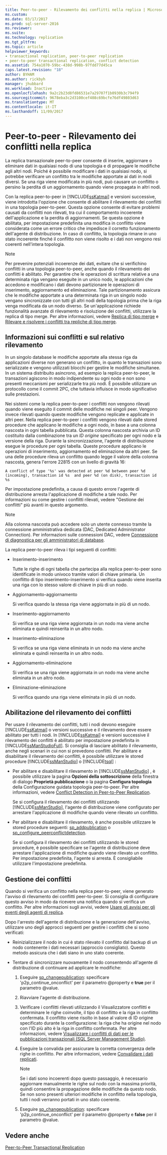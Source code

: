 ```yaml
---
title: Peer-to-peer - Rilevamento dei conflitti nella replica | Microsoft Docs
ms.custom: 
ms.date: 03/17/2017
ms.prod: sql-server-2016
ms.reviewer: 
ms.suite: 
ms.technology: replication
ms.tgt_pltfrm: 
ms.topic: article
helpviewer_keywords:
- transactional replication, peer-to-peer replication
- peer-to-peer transactional replication, conflict detection
ms.assetid: 754a1070-59bc-438d-998b-97fdd77d45ca
caps.latest.revision: "18"
author: BYHAM
ms.author: rickbyh
manager: jhubbard
ms.workload: Inactive
ms.openlocfilehash: 9a2c2b23d8fd86531e7a29707f1b0930b3c794f9
ms.sourcegitcommit: 9678eba3c2d3100cef408c69bcfe76df49803d63
ms.translationtype: MT
ms.contentlocale: it-IT
ms.lasthandoff: 11/09/2017
---
```

# <a name="peer-to-peer---conflict-detection-in-peer-to-peer-replication"></a>Peer-to-peer - Rilevamento dei conflitti nella replica
  La replica transazionale peer-to-peer consente di inserire, aggiornare o eliminare dati in qualsiasi nodo di una topologia e di propagare le modifiche agli altri nodi. Poiché è possibile modificare i dati in qualsiasi nodo, si potrebbe verificare un conflitto tra le modifiche apportate ai dati in nodi diversi. Se una riga viene modificata in più nodi, può causare un conflitto o persino la perdita di un aggiornamento quando viene propagata in altri nodi.  
  
 Con la replica peer-to-peer in [!INCLUDE[ssKatmai](../../../includes/sskatmai-md.md)] e versioni successive, viene introdotta l'opzione che consente di abilitare il rilevamento dei conflitti in una topologia peer-to-peer. Questa opzione consente di evitare problemi causati da conflitti non rilevati, tra cui il comportamento incoerente dell'applicazione e la perdita di aggiornamenti. Se questa opzione è abilitata, per impostazione predefinita una modifica in conflitto viene considerata come un errore critico che impedisce il corretto funzionamento dell'agente di distribuzione. In caso di conflitto, la topologia rimane in uno stato incoerente finché il conflitto non viene risolto e i dati non vengono resi coerenti nell'intera topologia.  
  
> [!NOTE]  
>  Per prevenire potenziali incoerenze dei dati, evitare che si verifichino conflitti in una topologia peer-to-peer, anche quando il rilevamento dei conflitti è abilitato. Per garantire che le operazioni di scrittura relative a una determinata riga vengano eseguite in un unico nodo, le applicazioni che accedono e modificano i dati devono partizionare le operazioni di inserimento, aggiornamento ed eliminazione. Tale partizionamento assicura che le modifiche apportate a una determinata riga in un singolo nodo vengano sincronizzate con tutti gli altri nodi della topologia prima che la riga venga modificata da un nodo diverso. Se un'applicazione richiede funzionalità avanzate di rilevamento e risoluzione dei conflitti, utilizzare la replica di tipo merge. Per altre informazioni, vedere [Replica di tipo merge](../../../relational-databases/replication/merge/merge-replication.md) e [Rilevare e risolvere i conflitti tra repliche di tipo merge](../../../relational-databases/replication/merge/advanced-merge-replication-resolve-merge-replication-conflicts.md).  
  
## <a name="understanding-conflicts-and-conflict-detection"></a>Informazioni sui conflitti e sul relativo rilevamento  
 In un singolo database le modifiche apportate alla stessa riga da applicazioni diverse non generano un conflitto, in quanto le transazioni sono serializzate e vengono utilizzati blocchi per gestire le modifiche simultanee. In un sistema distribuito asincrono, ad esempio la replica peer-to-peer, le transazioni agiscono in modo indipendente su ogni nodo e non sono presenti meccanismi per serializzarle tra più nodi. È possibile utilizzare un protocollo come il commit 2PC, che tuttavia influisce in modo significativo sulle prestazioni.  
  
 Nei sistemi come la replica peer-to-peer i conflitti non vengono rilevati quando viene eseguito il commit delle modifiche nei singoli peer. Vengono invece rilevati quando queste modifiche vengono replicate e applicate in altri peer. Nella replica peer-to-peer i conflitti vengono rilevati dalle stored procedure che applicano le modifiche a ogni nodo, in base a una colonna nascosta in ogni tabella pubblicata. Questa colonna nascosta archivia un ID costituito dalla combinazione tra un *ID origine* specificato per ogni nodo e la versione della riga. Durante la sincronizzazione, l'agente di distribuzione esegue le procedure per ogni tabella. Queste procedure applicano le operazioni di inserimento, aggiornamento ed eliminazione da altri peer. Se una delle procedure rileva un conflitto quando legge il valore della colonna nascosta, genera l'errore 22815 con un livello di gravità 16:  
  
 `A conflict of type '%s' was detected at peer %d between peer %d (incoming), transaction id %s  and peer %d (on disk), transaction id %s`  
  
 Per impostazione predefinita, a causa di questo errore l'agente di distribuzione arresta l'applicazione di modifiche a tale nodo. Per informazioni su come gestire i conflitti rilevati, vedere "Gestione dei conflitti" più avanti in questo argomento.  
  
> [!NOTE]  
>  Alla colonna nascosta può accedere solo un utente connesso tramite la connessione amministrativa dedicata (DAC, Dedicated Administrator Connection). Per informazioni sulle connessioni DAC, vedere [Connessione di diagnostica per gli amministratori di database](../../../database-engine/configure-windows/diagnostic-connection-for-database-administrators.md).  
  
 La replica peer-to-peer rileva i tipi seguenti di conflitti:  
  
-   Inserimento-inserimento  
  
     Tutte le righe di ogni tabella che partecipa alla replica peer-to-peer sono identificate in modo univoco tramite valori di chiave primaria. Un conflitto di tipo inserimento-inserimento si verifica quando viene inserita una riga con lo stesso valore di chiave in più di un nodo.  
  
-   Aggiornamento-aggiornamento  
  
     Si verifica quando la stessa riga viene aggiornata in più di un nodo.  
  
-   Inserimento-aggiornamento  
  
     Si verifica se una riga viene aggiornata in un nodo ma viene anche eliminata e quindi reinserita in un altro nodo.  
  
-   Inserimento-eliminazione  
  
     Si verifica se una riga viene eliminata in un nodo ma viene anche eliminata e quindi reinserita in un altro nodo.  
  
-   Aggiornamento-eliminazione  
  
     Si verifica se una riga viene aggiornata in un nodo ma viene anche eliminata in un altro nodo.  
  
-   Eliminazione-eliminazione  
  
     Si verifica quando una riga viene eliminata in più di un nodo.  
  
## <a name="enabling-conflict-detection"></a>Abilitazione del rilevamento dei conflitti  
 Per usare il rilevamento dei conflitti, tutti i nodi devono eseguire [!INCLUDE[ssKatmai](../../../includes/sskatmai-md.md)] o versioni successive e il rilevamento deve essere abilitato per tutti i nodi. In [!INCLUDE[ssKatmai](../../../includes/sskatmai-md.md)] e versioni successive il rilevamento dei conflitti è abilitato per impostazione predefinita in [!INCLUDE[ssManStudioFull](../../../includes/ssmanstudiofull-md.md)]. Si consiglia di lasciare abilitato il rilevamento, anche negli scenari in cui non si prevedono conflitti. Per abilitare e disabilitare il rilevamento dei conflitti, è possibile utilizzare le stored procedure [!INCLUDE[ssManStudio](../../../includes/ssmanstudio-md.md)] o [!INCLUDE[tsql](../../../includes/tsql-md.md)] :  
  
-   Per abilitare e disabilitare il rilevamento in [!INCLUDE[ssManStudio](../../../includes/ssmanstudio-md.md)] , è possibile utilizzare la pagina **Opzioni della sottoscrizione** della finestra di dialogo **Proprietà pubblicazione** o la pagina **Configura topologia** della Configurazione guidata topologia peer-to-peer. Per altre informazioni, vedere [Conflict Detection in Peer-to-Peer Replication](../../../relational-databases/replication/transactional/peer-to-peer-conflict-detection-in-peer-to-peer-replication.md).  
  
     Se si configura il rilevamento dei conflitti utilizzando [!INCLUDE[ssManStudio](../../../includes/ssmanstudio-md.md)], l'agente di distribuzione viene configurato per arrestare l'applicazione di modifiche quando viene rilevato un conflitto.  
  
-   Per abilitare e disabilitare il rilevamento, è anche possibile utilizzare le stored procedure seguenti: [sp_addpublication](../../../relational-databases/system-stored-procedures/sp-addpublication-transact-sql.md) o [sp_configure_peerconflictdetection](../../../relational-databases/system-stored-procedures/sp-configure-peerconflictdetection-transact-sql.md).  
  
     Se si configura il rilevamento dei conflitti utilizzando le stored procedure, è possibile specificare se l'agente di distribuzione deve arrestare l'applicazione di modifiche quando viene rilevato un conflitto. Per impostazione predefinita, l'agente si arresta. È consigliabile utilizzare l'impostazione predefinita.  
  
## <a name="handling-conflicts"></a>Gestione dei conflitti  
 Quando si verifica un conflitto nella replica peer-to-peer, viene generato l'avviso di rilevamento dei conflitti peer-to-peer. Si consiglia di configurare questo avviso in modo da ricevere una notifica quando si verifica un conflitto. Per altre informazioni sugli avvisi, vedere [Usare gli avvisi per gli eventi degli agenti di replica](../../../relational-databases/replication/agents/use-alerts-for-replication-agent-events.md).  
  
 Dopo l'arresto dell'agente di distribuzione e la generazione dell'avviso, utilizzare uno degli approcci seguenti per gestire i conflitti che si sono verificati:  
  
-   Reinizializzare il nodo in cui è stato rilevato il conflitto dal backup di un nodo contenente i dati necessari (approccio consigliato). Questo metodo assicura che i dati siano in uno stato coerente.  
  
-   Tentare di sincronizzare nuovamente il nodo consentendo all'agente di distribuzione di continuare ad applicare le modifiche:  
  
    1.  Eseguire [sp_changepublication](../../../relational-databases/system-stored-procedures/sp-changepublication-transact-sql.md): specificare 'p2p_continue_onconflict' per il parametro @property e **true** per il parametro @value.  
  
    2.  Riavviare l'agente di distribuzione.  
  
    3.  Verificare i conflitti rilevati utilizzando il Visualizzatore conflitti e determinare le righe coinvolte, il tipo di conflitto e la riga in conflitto confermata. Il conflitto viene risolto in base al valore di ID origine specificato durante la configurazione: la riga che ha origine nel nodo con l'ID più alto è la riga in conflitto confermata. Per altre informazioni, vedere [Visualizzare i conflitti di dati per le pubblicazioni transazionali &#40;SQL Server Management Studio&#41;](../../../relational-databases/replication/view-data-conflicts-for-transactional-publications-sql-server-management-studio.md).  
  
    4.  Eseguire la convalida per assicurare la corretta convergenza delle righe in conflitto. Per altre informazioni, vedere [Convalidare i dati replicati](../../../relational-databases/replication/validate-replicated-data.md).  
  
        > [!NOTE]  
        >  Se i dati sono incoerenti dopo questo passaggio, è necessario aggiornare manualmente le righe sul nodo con la massima priorità, quindi consentire la propagazione delle modifiche da questo nodo. Se non sono presenti ulteriori modifiche in conflitto nella topologia, tutti i nodi verranno portati in uno stato coerente.  
  
    5.  Eseguire [sp_changepublication](../../../relational-databases/system-stored-procedures/sp-changepublication-transact-sql.md): specificare 'p2p_continue_onconflict' per il parametro @property e **false** per il parametro @value.  
  
## <a name="see-also"></a>Vedere anche  
 [Peer-to-Peer Transactional Replication](../../../relational-databases/replication/transactional/peer-to-peer-transactional-replication.md)  
  
  
